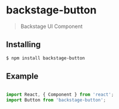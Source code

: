 # backstage-button

> Backstage UI Component

## Installing

```bash
$ npm install backstage-button
```

## Example

```js

import React, { Component } from 'react';
import Button from 'backstage-button';

```